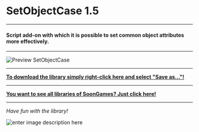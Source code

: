 # SetObjectCase 1.5
---
#### Script add-on with which it is possible to set common object attributes more effectively.
---

![Preview SetObjectCase](https://raw.githubusercontent.com/SoonGames/quest_libraries/master/SetObjectCase/readme/SetObjectCase.gif)

---
**[To download the library simply right-click here and select "Save as..."!](https://github.com/SoonGames/quest_libraries/raw/master/SetObjectCase/SetObjectCase.aslx)**

---
**[You want to see all libraries of SoonGames? Just click here!](https://github.com/SoonGames/quest_libraries)**

---

*Have fun with the library!*

![enter image description here](https://raw.githubusercontent.com/SoonGames/quest_libraries/master/soongames.png)
